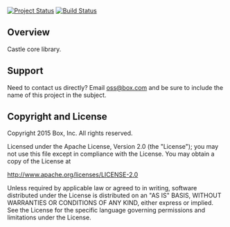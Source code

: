 [![Project Status](http://opensource.box.com/badges/active.svg)](http://opensource.box.com/badges)
[![Build Status](https://travis-ci.org/Box-Castle/core.svg?branch=master)](https://travis-ci.org/Box-Castle/core)

## Overview

Castle core library.

## Support

Need to contact us directly? Email oss@box.com and be sure to include the name of this project in the subject.

## Copyright and License

Copyright 2015 Box, Inc. All rights reserved.

Licensed under the Apache License, Version 2.0 (the "License");
you may not use this file except in compliance with the License.
You may obtain a copy of the License at

   http://www.apache.org/licenses/LICENSE-2.0

Unless required by applicable law or agreed to in writing, software
distributed under the License is distributed on an "AS IS" BASIS,
WITHOUT WARRANTIES OR CONDITIONS OF ANY KIND, either express or implied.
See the License for the specific language governing permissions and
limitations under the License.

